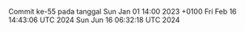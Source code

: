 Commit ke-55 pada tanggal Sun Jan 01 14:00 2023 +0100
Fri Feb 16 14:43:06 UTC 2024
Sun Jun 16 06:32:18 UTC 2024
